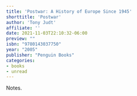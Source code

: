 ```yaml
---
title: 'Postwar: A History of Europe Since 1945'
shorttitle: 'Postwar'
author: 'Tony Judt'
affiliate: ''
date: 2021-11-03T22:10:32-06:00 
preview: ""
isbn: "9780143037750"
year: "2005"
publisher: "Penguin Books"
categories: 
- books
- unread
---
```


Notes.

